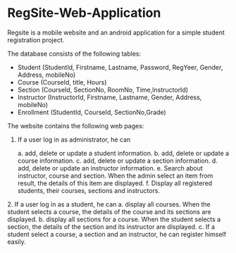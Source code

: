 # RegSite-Web-Application
Regsite is a mobile website and an android application for a simple student registration project.

<p>The database consists of the following tables:
<ul>
  <li>Student (StudentId, Firstname, Lastname, Password, RegYeer, Gender, Address, mobileNo)</li>
  <li>Course (CourseId, title, Hours)</li>
  <li>Section (CourseId, SectionNo, RoomNo, Time,InstructorId)</li> 
  <li>Instructor (InstructorId, Firstname, Lastname, Gender, Address, mobileNo)</li>
  <li>Enrollment (StudentId, CourseId, SectionNo,Grade)</li></ul></p>
  
The website contains the following web pages:  
1.	If a user log in as administrator, he can
<ul>
  a.	add, delete  or update a student information.
  b.	add, delete  or update a course information.
  c.	add, delete  or update a section information.
  d.	add, delete  or update an instructor information.
  e.	Search about instructor, course and section. When the admin select an item from result, the details of this item are displayed.
  f.	Display all registered students, their courses, sections and instructors.
  </ul>
2.	If a user log in as a student, he can
  a.	display all courses. When the student selects a course, the details of the course and its sections are displayed.
  b.	display all sections for a course. When the student selects a section, the details of the section and its instructor are displayed.
  c.	If a student select a course, a section and an instructor, he can register himself easily. 
